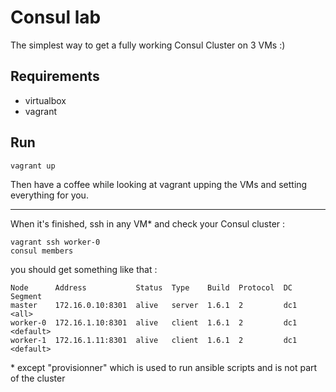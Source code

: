 # Consul lab

The simplest way to get a fully working Consul Cluster on 3 VMs :)

## Requirements

- virtualbox
- vagrant

## Run

```
vagrant up
```

Then have a coffee while looking at vagrant upping the VMs and setting everything for you.

---

When it's finished, ssh in any VM* and check your Consul cluster :

```
vagrant ssh worker-0
consul members
```

you should get something like that :

```
Node      Address           Status  Type    Build  Protocol  DC   Segment
master    172.16.0.10:8301  alive   server  1.6.1  2         dc1  <all>
worker-0  172.16.1.10:8301  alive   client  1.6.1  2         dc1  <default>
worker-1  172.16.1.11:8301  alive   client  1.6.1  2         dc1  <default>
```


\* except "provisionner" which is used to run ansible scripts and is not part of the cluster
